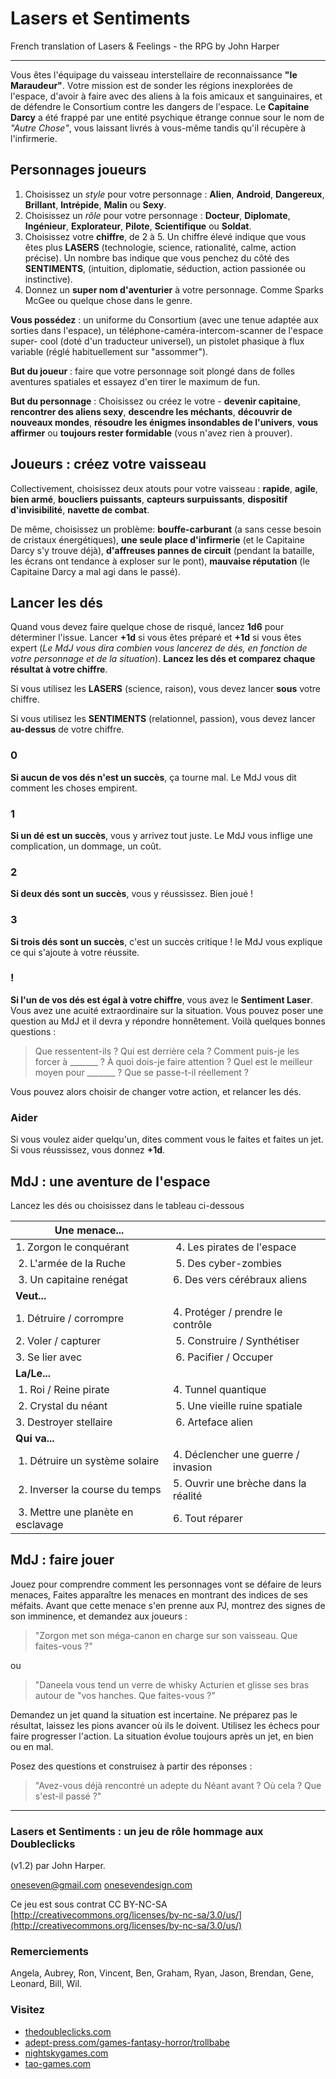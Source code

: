 # Lasers et Sentiments

French translation of Lasers &amp; Feelings - the RPG by John Harper

----

Vous êtes l'équipage du vaisseau interstellaire de reconnaissance **"le
Maraudeur"**. Votre mission est de sonder les régions inexplorées de l'espace,
d'avoir à faire avec des aliens à la fois amicaux et sanguinaires, et de
défendre le Consortium contre les dangers de l'espace. Le **Capitaine Darcy** a
été frappé par une entité psychique étrange connue sour le nom de *"Autre
Chose"*, vous laissant livrés à vous-même tandis qu'il récupère à l'infirmerie.

## Personnages joueurs

1. Choisissez un *style* pour votre personnage : **Alien**, **Android**,
   **Dangereux**, **Brillant**, **Intrépide**, **Malin** ou **Sexy**.
2. Choisissez un *rôle* pour votre personnage : **Docteur**, **Diplomate**,
   **Ingénieur**, **Explorateur**, **Pilote**, **Scientifique** ou **Soldat**.
3. Choisissez votre **chiffre**, de 2 à 5. Un chiffre élevé indique que vous
   êtes plus **LASERS** (technologie, science, rationalité, calme, action
   précise). Un nombre bas indique que vous penchez du côté des **SENTIMENTS**,
   (intuition, diplomatie, séduction, action passionée ou instinctive).
4. Donnez un **super nom d'aventurier** à votre personnage. Comme Sparks McGee
   ou quelque chose dans le genre.

**Vous possédez** : un uniforme du Consortium (avec une tenue adaptée aux
sorties dans l'espace), un téléphone-caméra-intercom-scanner de l'espace super-
cool (doté d'un traducteur universel), un pistolet phasique à flux variable
(réglé habituellement sur "assommer").

**But du joueur** : faire que votre personnage soit plongé dans de folles
aventures spatiales et essayez d'en tirer le maximum de fun.

**But du personnage** : Choisissez ou créez le votre - **devenir capitaine**,
**rencontrer des aliens sexy**, **descendre les méchants**, **découvrir de
nouveaux mondes**, **résoudre les énigmes insondables de l'univers**, **vous
affirmer** ou **toujours rester formidable** (vous n'avez rien à prouver).

## Joueurs : créez votre vaisseau

Collectivement, choisissez deux atouts pour votre vaisseau : **rapide**, **agile**,
**bien armé**, **boucliers puissants**, **capteurs surpuissants**, **dispositif
d'invisibilité**, **navette de combat**.

De même, choisissez un problème: **bouffe-carburant** (a sans cesse besoin de cristaux
énergétiques), **une seule place d'infirmerie** (et le Capitaine Darcy s'y trouve
déjà), **d'affreuses pannes de circuit** (pendant la bataille, les écrans ont
tendance à exploser sur le pont), **mauvaise réputation** (le Capitaine Darcy
a mal agi dans le passé).

## Lancer les dés

Quand vous devez faire quelque chose de risqué, lancez **1d6** pour déterminer
l'issue. Lancer **+1d** si vous êtes préparé et **+1d** si vous êtes expert (*Le
MdJ vous dira combien vous lancerez de dés, en fonction de votre personnage et
de la situation*). **Lancez les dés et comparez chaque résultat à votre
chiffre**.

Si vous utilisez les **LASERS** (science, raison), vous devez lancer **sous**
votre chiffre.

Si vous utilisez les **SENTIMENTS** (relationnel, passion), vous devez lancer
**au-dessus** de votre chiffre.

### 0

**Si aucun de vos dés n'est un succès**, ça tourne mal. Le MdJ vous dit comment
les choses empirent.

### 1

**Si un dé est un succès**, vous y arrivez tout juste. Le MdJ vous inflige une
complication, un dommage, un coût.

### 2

**Si deux dés sont un succès**, vous y réussissez. Bien joué !

### 3

**Si trois dés sont un succès**, c'est un succès critique ! le MdJ vous explique
ce qui s'ajoute à votre réussite.

### !

**Si l'un de vos dés est égal à votre chiffre**, vous avez le **Sentiment
Laser**. Vous avez une acuité extraordinaire sur la situation. Vous pouvez poser
une question au MdJ et il devra y répondre honnêtement. Voilà quelques bonnes
questions :

> Que ressentent-ils ? Qui est derrière cela ? Comment puis-je les forcer à \_\_\_\_\_\_\_ ?
> À quoi dois-je faire attention ? Quel est le meilleur moyen pour \_\_\_\_\_\_\_ ?
> Que se passe-t-il réellement ?

Vous pouvez alors choisir de changer votre action, et relancer les dés.

### Aider

Si vous voulez aider quelqu'un, dites comment vous le faites et faites un jet.
Si vous réussissez, vous donnez **+1d**.

## MdJ : une aventure de l'espace

Lancez les dés ou choisissez dans le tableau ci-dessous

| **Une menace...**                  |                                        |
| ---------------------------------- | -------------------------------------- |
| 1. Zorgon le conquérant            | 4. Les pirates de l'espace             | 
| 2. L'armée de la Ruche             | 5. Des cyber-zombies                   |
| 3. Un capitaine renégat            | 6. Des vers cérébraux aliens           |
| **Veut...**                        |                                        |
| 1. Détruire / corrompre            | 4. Protéger / prendre le contrôle      |
| 2. Voler / capturer                | 5. Construire / Synthétiser            |
| 3. Se lier avec                    | 6. Pacifier / Occuper                  |
| **La/Le...**                       |                                        |
| 1. Roi / Reine pirate              | 4. Tunnel quantique                    |
| 2. Crystal du néant                | 5. Une vieille ruine spatiale          |
| 3. Destroyer stellaire             | 6. Arteface alien                      |
| **Qui va...**                      |                                        |
| 1. Détruire un système solaire     | 4. Déclencher une guerre / invasion    |
| 2. Inverser la course du temps     | 5. Ouvrir une brèche dans la réalité   |
| 3. Mettre une planète en esclavage | 6. Tout réparer                        |

## MdJ : faire jouer

Jouez pour comprendre comment les personnages vont se défaire de leurs menaces,
Faites apparaître les menaces en montrant des indices de ses méfaits. Avant que
cette menace s'en prenne aux PJ, montrez des signes de son imminence, et
demandez aux joueurs :

> "Zorgon met son méga-canon en charge sur son vaisseau. Que faites-vous ?"

 ou 

> "Daneela vous tend un verre de whisky Acturien et glisse ses bras autour de
> "vos hanches. Que faites-vous ?"

Demandez un jet quand la situation est incertaine. Ne préparez pas le résultat,
laissez les pions avancer où ils le doivent. Utilisez les échecs pour faire
progresser l'action. La situation évolue toujours après un jet, en bien ou en
mal.

Posez des questions et construisez à partir des réponses :

> "Avez-vous déjà rencontré un adepte du Néant avant ? Où cela ? Que s'est-il passé ?"

----

### Lasers et Sentiments : un jeu de rôle hommage aux Doubleclicks

(v1.2) par John Harper.

oneseven@gmail.com [onesevendesign.com](http://onesevendesign.com)

Ce jeu est sous contrat CC BY-NC-SA [http://creativecommons.org/licenses/by-nc-sa/3.0/us/](http://creativecommons.org/licenses/by-nc-sa/3.0/us/)

### Remerciements

Angela, Aubrey, Ron, Vincent, Ben, Graham, Ryan, Jason, Brendan, Gene, Leonard, Bill, Wil.

### Visitez

* [thedoubleclicks.com](http://thedoubleclicks.com)
* [adept-press.com/games-fantasy-horror/trollbabe](http://adept-press.com/games-fantasy-horror/trollbabe)
* [nightskygames.com](http://nightskygames.com)
* [tao-games.com](http://tao-games.com)

